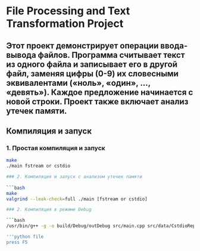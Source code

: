 # File Processing and Text Transformation Project

Этот проект демонстрирует операции ввода-вывода файлов. Программа считывает текст из одного файла и записывает его в другой файл, заменяя цифры (0-9) их словесными эквивалентами («ноль», «один», ..., «девять»). Каждое предложение начинается с новой строки. Проект также включает анализ утечек памяти.
---

## Компиляция и запуск

### 1. Простая компиляция и запуск

```bash
make
./main fstream or cstdio

### 2. Компиляция и запуск с анализом утечек памяти
 
```bash
make
valgrind --leak-check=full ./main [fstream or cstdio]

### 2. Компиляция в режиме Debug

```bash
/usr/bin/g++ -g -o build/Debug/outDebug src/main.cpp src/data/CstdioRepository.cpp src/data/dao.cpp src/data/FstreamRepository.cpp src/data/RepoFactory.cpp src/domain/TextProcessor.cpp src/entities/TextEntity.cpp src/utils/ArgumentParser.cpp src/utils/NumberToWordConverter.cpp src/utils/string_utils.cpp  

'''python file
press F5

